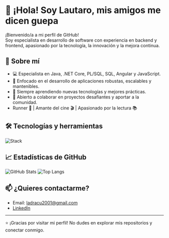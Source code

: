 # 👋 ¡Hola! Soy Lautaro, mis amigos me dicen guepa

¡Bienvenido/a a mi perfil de GitHub!  
Soy especialista en desarrollo de software con experiencia en backend y frontend, apasionado por la tecnología, la innovación y la mejora continua.

## 🚀 Sobre mí

- 💻 Especialista en Java, .NET Core, PL/SQL, SQL, Angular y JavaScript.
- 🎯 Enfocado en el desarrollo de aplicaciones robustas, escalables y mantenibles.
- 🌱 Siempre aprendiendo nuevas tecnologías y mejores prácticas.
- 🤝 Abierto a colaborar en proyectos desafiantes y aportar a la comunidad.
- Runner 🏃 | Amante del cine 🎬 | Apasionado por la lectura 📚
## 🛠️ Tecnologías y herramientas

![Stack](https://skillicons.dev/icons?i=java,dotnet,angular,js,git,github,linux&theme=light)

## 📈 Estadísticas de GitHub

![GitHub Stats](https://github-readme-stats.vercel.app/api?username=ladracu2001&show_icons=true&theme=github_dark)
![Top Langs](https://github-readme-stats.vercel.app/api/top-langs/?username=ladracu2001&layout=compact&theme=github_dark)

## 📫 ¿Quieres contactarme?

- Email: ladracu2001@gmail.com
- [LinkedIn](https://linkedin.com/in/lautaromaccio)

---

⭐️ ¡Gracias por visitar mi perfil! No dudes en explorar mis repositorios y conectar conmigo.
